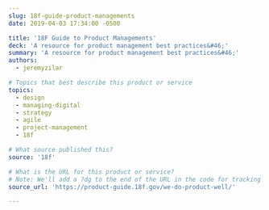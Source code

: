 ```yaml
---
slug: 18f-guide-product-managements
date: 2019-04-03 17:34:00 -0500

title: '18F Guide to Product Managements'
deck: 'A resource for product management best practices&#46;'
summary: 'A resource for product management best practices&#46;'
authors: 
  - jeremyzilar

# Topics that best describe this product or service
topics: 
  - design
  - managing-digital
  - strategy
  - agile
  - project-management
  - 18f

# What source published this?
source: '18f'

# What is the URL for this product or service?
# Note: We'll add a ?dg to the end of the URL in the code for tracking purposes
source_url: 'https://product-guide.18f.gov/we-do-product-well/'

---
```


